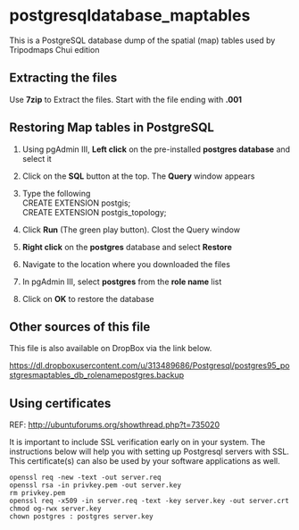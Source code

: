 # postgresqldatabase_maptables
This is a PostgreSQL database dump of the spatial (map) tables used by Tripodmaps Chui edition

Extracting the files
-----------

Use <b>7zip</b> to Extract the files. Start with the file ending with <b>.001</b>



Restoring Map tables in PostgreSQL
------------

1. Using pgAdmin III,  <b>Left click</b> on the pre-installed  <b>postgres database</b> and select it

2. Click on the  <b>SQL</b> button at the top. The  <b>Query</b> window appears

3. Type the following<br>
CREATE EXTENSION postgis;<br>
CREATE EXTENSION postgis_topology;<br>

4. Click  <b>Run</b> (The green play button). Clost the  Query window

5. <b>Right click</b> on the  <b>postgres</b> database and select  <b>Restore</b>

6. Navigate to the location where you downloaded the files

7. In pgAdmin III, select <b>postgres</b> from the <b>role name</b> list

8. Click on <b>OK</b> to restore the database



Other sources of this file
-----------
This file is also available on DropBox via the link below.

https://dl.dropboxusercontent.com/u/313489686/Postgresql/postgres95_postgresmaptables_db_rolenamepostgres.backup



Using certificates
------------
REF: http://ubuntuforums.org/showthread.php?t=735020

It is important to include SSL verification early on in your system. The instructions below will help you with setting up Postgresql servers with SSL. This certificate(s) can also be used by your software applications as well.

    openssl req -new -text -out server.req
    openssl rsa -in privkey.pem -out server.key
    rm privkey.pem
    openssl req -x509 -in server.req -text -key server.key -out server.crt
    chmod og-rwx server.key
    chown postgres : postgres server.key
